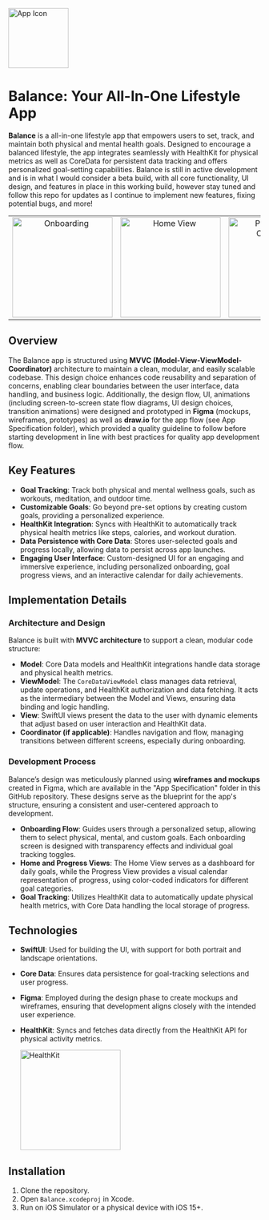 <p>
  <img src="https://i.imgur.com/Ahyhyr4.png" width="120" height="120" alt="App Icon"/>
</p>

# Balance: Your All-In-One Lifestyle App






**Balance** is a all-in-one lifestyle app that empowers users to set, track, and maintain both physical and mental health goals. Designed to encourage a balanced lifestyle, the app integrates seamlessly with HealthKit for physical metrics as well as CoreData for persistent data tracking and offers personalized goal-setting capabilities.
Balance is still in active development and is in what I would consider a beta build, with all core functionality, UI design, and features in place in this working build, however stay tuned and follow this repo for updates as I continue to implement new features, fixing potential bugs, and more!
<table align="center">
  <tr>
    <td align="center"><img src="https://i.imgur.com/NAW8RXx.png" width="200" alt="Onboarding"/></td>
    <td align="center"><img src="https://i.imgur.com/3EgA7iU.png" width="200" alt="Home View"/></td>
    <td align="center"><img src="https://i.imgur.com/lZAhm6v.png" width="200" alt="Physical Goals Onboarding"/></td>
    <td align="center"><img src="https://i.imgur.com/PoDKElw.png" width="200" alt="Mental Health Goals Onboarding"/></td>
    <td align="center"><img src="https://i.imgur.com/GoCXnGb.png" width="200" alt="Custom Goals Onboarding"/></td>
  </tr>
</table>

## Overview

The Balance app is structured using **MVVC (Model-View-ViewModel-Coordinator)** architecture to maintain a clean, modular, and easily scalable codebase. This design choice enhances code reusability and separation of concerns, enabling clear boundaries between the user interface, data handling, and business logic. Additionally, the design flow, UI, animations (including screen-to-screen state flow diagrams, UI design choices, transition animations) were designed and prototyped in **Figma** (mockups, wireframes, prototypes)
 as well as **draw.io** for the app flow (see App Specification folder), which provided a quality guideline to follow before starting development in line with best practices for quality app development flow.
## Key Features

- **Goal Tracking**: Track both physical and mental wellness goals, such as workouts, meditation, and outdoor time.
- **Customizable Goals**: Go beyond pre-set options by creating custom goals, providing a personalized experience.
- **HealthKit Integration**: Syncs with HealthKit to automatically track physical health metrics like steps, calories, and workout duration.
- **Data Persistence with Core Data**: Stores user-selected goals and progress locally, allowing data to persist across app launches.
- **Engaging User Interface**: Custom-designed UI for an engaging and immersive experience, including personalized onboarding, goal progress views, and an interactive calendar for daily achievements.

## Implementation Details

### Architecture and Design

Balance is built with **MVVC architecture** to support a clean, modular code structure:

- **Model**: Core Data models and HealthKit integrations handle data storage and physical health metrics.
- **ViewModel**: The `CoreDataViewModel` class manages data retrieval, update operations, and HealthKit authorization and data fetching. It acts as the intermediary between the Model and Views, ensuring data binding and logic handling.
- **View**: SwiftUI views present the data to the user with dynamic elements that adjust based on user interaction and HealthKit data.
- **Coordinator (if applicable)**: Handles navigation and flow, managing transitions between different screens, especially during onboarding.

### Development Process

Balance’s design was meticulously planned using **wireframes and mockups** created in Figma, which are available in the "App Specification" folder in this GitHub repository. These designs serve as the blueprint for the app's structure, ensuring a consistent and user-centered approach to development.

- **Onboarding Flow**: Guides users through a personalized setup, allowing them to select physical, mental, and custom goals. Each onboarding screen is designed with transparency effects and individual goal tracking toggles.
- **Home and Progress Views**: The Home View serves as a dashboard for daily goals, while the Progress View provides a visual calendar representation of progress, using color-coded indicators for different goal categories.
- **Goal Tracking**: Utilizes HealthKit data to automatically update physical health metrics, with Core Data handling the local storage of progress.

## Technologies

- **SwiftUI**: Used for building the UI, with support for both portrait and landscape orientations.
- **Core Data**: Ensures data persistence for goal-tracking selections and user progress.
- **Figma**: Employed during the design phase to create mockups and wireframes, ensuring that development aligns closely with the intended user experience.
- **HealthKit**: Syncs and fetches data directly from the HealthKit API for physical activity metrics.

   <img src="https://i.imgur.com/gvPH5M8.png" width="200" alt="HealthKit"/>


## Installation

1. Clone the repository.
2. Open `Balance.xcodeproj` in Xcode.
3. Run on iOS Simulator or a physical device with iOS 15+.

